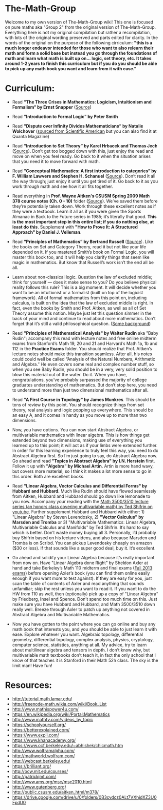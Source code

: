 # The-Math-Group
Welcome to my own version of The-Math-Group wiki! This one is focused on pure maths aka "Group 2" from the original version of The-Math-Group. Everything here is not my original compilation but rather a recompilation, with lots of the original wording preserved and parts edited for clarity. In the words of the original on the purpose of the following cirriculum: **"this is a much longer endeavor intended for those who want to also relearn their math and form a solid base but instead you go through the foundations of math and learn what math is built up on... logic, set theory, etc. It takes around 1-2 years to finish this curriculum but if you do you should be able to pick up any math book you want and learn from it with ease."**

# Curriculum:

* Read **“The Three Crises in Mathematics: Logicism, Intuitionism and Formalism” by Ernst Snapper** (<a href="http://www.maa.org/sites/default/files/images/upload_library/22/Allendoerfer/1980/0025570x.di021111.02p0048m.pdf">Source</a>)

* Read **"Introduction to Formal Logic" by Peter Smith**

* Read **“Dispute over Infinity Divides Mathematicians” by Natalie Wolchover** (<a href="http://www.scientificamerican.com/article/infinity-logic-law/">sourced from Scientific American</a> but you can also find it at Quanta Magazine)

* Read **“Introduction to Set Theory” by Karel Hrbacek and Thomas Jech** (<a href="http://www.unalmed.edu.co/%7Ejmramirezo/Jorge_Ramirez/Conjuntos_files/introdiction-to-set-Theory.pdf">Source</a>). Don’t get too bogged down with this, just enjoy the read and move on when you feel ready. Go back to it when the situation arises that you need it to move forward with math.

* Read **“Conceptual Mathematics: A first introduction to categories” by F. William Lawvere and Stephen H. Schanuel** (<a href="http://fef.ogu.edu.tr/matbil/eilgaz/kategori.pdf">Source</a>). Don’t read it all the way through; just enjoy it until you get tired of it. Go back to it as you work through math and see how it all fits together.

* Read everything in **Prof. Wayne Aitken's CSUSM Spring 2009 Math 378 course notes (Ch. 0 - 10)** folder (<a href="http://public.csusm.edu/aitken_html/m378/">Source</a>). We've saved them before they’re potentially taken down. Work through these excellent notes as if they were a textbook. Learn it all as if you were given the Sports Almanac in Back to the Future series in 1985; it’s literally that good. **This is the most important step in this entire list; if you do nothing else, at least do this.** Supplement with **"How to Prove It: A Structured Approach" by Daniel J. Velleman**.

* Read **“Principles of Mathematics” by Bertrand Russell** (<a href="http://elearning.uokerbala.edu.iq/pluginfile.php/21627/mod_resource/content/0/Bertrand%20Russell%20-%20Principles%20of%20Mathematics.pdf">Source</a>). Like the books on Set and Category Theory, read it but not like your life depended on it. If you mastered Smith’s book on Formal Logic, you will master this book too, and it will help you clarify things that seem like magic in mathematics. But know that Russell’s work isn’t the end all be all.

* Learn about non-classical logic. Question the law of excluded middle; think for yourself — does it make sense to you? Do you believe physical reality follows this rule? This is a big moment. It will decide whether you want to be an intuitionist or a formalist (built on top of the logicist framework). All of formal mathematics from this point on, including calculus, is built on the idea that the law of excluded middle is right. In fact, even the books by Smith and Prof. Aitken, as well as all of Set Theory assume this notion. Maybe just let this question simmer in the back of your mind and continue to read about more mathematics. Don’t forget that it’s still a valid philosophical question. (<a href="https://en.wikipedia.org/wiki/Foundations_of_mathematics#Foundational_crisis">Some background</a>)

* Read **"Principles of Mathematical Analysis" by Walter Rudin** aka "Baby Rudin"; accompany this read with lecture notes and free online midterm exams from Stanford’s Math 19, 20 and 21 and Harvard’s Math 1a, 1b and 112 in the **Practice Exams** folder. You should realize that Prof. Aitken’s lecture notes should make this transition seamless. After all, his notes could could well be called “Analysis of the Natural Numbers, Arithmetic and Algebra.” He even covers some real and complex number stuff, so when you see Baby Rudin, you should be in a very, very solid position to blow this material out of the water. Do it. When you have, congratulations, you’ve probably surpassed the majority of college graduates understanding of mathematics. But don’t stop here, you need to understand more than just two dimensional mathematics after all.

* Read **"A First Course in Topology" by James Munkres**. This should be tons of review by this point. You should recognize things from set theory, real analysis and logic popping up everywhere. This should be an easy A, and it comes in handy as you move up to more than two dimensions.

* Now, you have options. You can now start Abstract Algebra, or multivariable mathematics with linear algebra. This is how things get extended beyond two dimensions, making use of everything you learned up to this point; it will act as if your limbs were extended further. In order for this learning experience to truly feel this way, you need to do Abstract Algebra first. So I’m just going to say, do Abstract Algebra now. Go ahead and read **"Topics in Abstract Algebra" by I.N. Herstein** first. Follow it up with **"Algebra" by Michael Artin**. Artin is more hand wavy, but covers more material, so I think it makes a lot more sense to go in this order. Both are excellent books.

* Read **"Linear Algebra, Vector Calculus and Differential Forms" by Hubbard and Hubbard**. Much like Rudin should have flowed seamlessly from Aitken, Hubbard and Hubbard should go down like lemonade to you now. Accompany your reading with the <a href="https://www.youtube.com/playlist?list=PL5I-Eyk8l9FHdJUd9UujGcvumjCFPHbrd">Math 3500/3510 lecture series (an honors class covering multivariable math) by Ted Shifrin on youtube</a>. Further supplement Hubbard and Hubbard with either: 1) "Linear Algebra" by Steven Levendosky, 2) **"Vector Calculus" by Marsden and Tromba** or 3) "Multivariable Mathematics: Linear Algebra, Multivariable Calculus and Manifolds" by Ted Shifrin. It’s hard to say which is better. Don’t waste money buying all 3. Personally, I’d probably buy Shifrin based on his lecture videos, and also because Marsden and Tromba is on Scribd. You can pickup Levendosky cheaply on amazon ($30 or less). If that sounds like a super good deal, buy it. It’s excellent.

* Go ahead and solidify your Linear Algebra because it’s really important from now on. Have "Linear Algebra done Right" by Sheldon Axler at hand and take Berkeley’s Math 110 midterm and final exams (<a href="https://math.berkeley.edu/~nadler/110fall2013">Fall 2013 exams</a>) before opening Axler’s book (you can find them online easily enough if you want more to test against). If they are easy for you, just scan the table of contents of Axler and read anything that sounds unfamiliar; skip the rest unless you want to read it. If you want to do the HW from 110 as well, then (optionally) pick up a copy of "Linear Algebra" by Friedberg, Insel and Spence. Don’t spend too much time on this. Just make sure you have Hubbard and Hubbard, and Math 3500/3510 down really well. Breeze through Axler to patch up anything not covered in Abstract Algebra and Multivariable Mathematics.

* Now you have gotten to the point where you can go online and buy any math book that interests you, and you should be able to just learn it with ease. Explore whatever you want. Algebraic topology, differential geometry, differential topology, complex analysis, physics, cryptology, computer science, statistics, anything at all. My advice, try to learn about multilinear algebra and tensors in depth. I don’t know why, but multivariable math textbooks don’t teach it, in fact the only school that I know of that teaches it is Stanford in their Math 52h class. The sky is the limit man! Have fun!

# Resources:

* http://tutorial.math.lamar.edu/
* http://freenode-math.wikia.com/wiki/Book_List
* http://www.mathispower4u.com/
* https://en.wikipedia.org/wiki/Portal:Mathematics
* http://www.mathtv.com/videos_by_topic
* https://schoolyourself.org/
* https://betterexplained.com/
* https://www.expii.com/
* https://www.khanacademy.org/
* https://www.ocf.berkeley.edu/~abhishek/chicmath.htm
* http://www.wolframalpha.com/
* http://mathworld.wolfram.com/
* http://webcast.berkeley.edu/
* https://brilliant.org/
* http://ocw.mit.edu/courses/
* http://patrickjmt.com/
* http://www.ams.org/msc/msc2010.html
* http://www.gutenberg.org/
* http://public.csusm.edu/aitken_html/m378/
* https://drive.google.com/drive/u/0/folders/0B3cvdcz0ALt7VXhjdXZ3U0FpdU0
